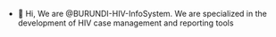 - 👋 Hi, We are @BURUNDI-HIV-InfoSystem.
We are specialized in the development of  HIV case management and reporting tools

<!---
BURUNDI-HIV-InfoSystem/BURUNDI-HIV-InfoSystem is a ✨ special ✨ repository because its `README.md` (this file) appears on your GitHub profile.
You can click the Preview link to take a look at your changes.
--->
